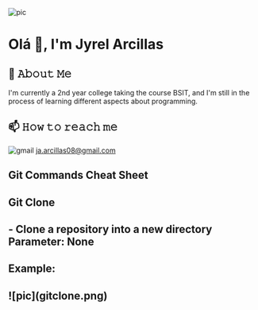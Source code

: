 ![pic](catto.jpeg)

# Olá 👋, I'm Jyrel Arcillas

## 📖 𝙰𝚋𝚘𝚞𝚝 𝙼𝚎
I'm currently a 2nd year college taking the course BSIT, and I'm still in the process of learning different aspects about programming. 

## 📫 𝙷𝚘𝚠 𝚝𝚘 𝚛𝚎𝚊𝚌𝚑 𝚖𝚎
![gmail](https://img.shields.io/badge/Gmail-D14836?style=for-the-badge&logo=gmail&logoColor=white) ja.arcillas08@gmail.com

## Git Commands Cheat Sheet
<h2>Git Clone<h2>
- Clone a repository into a new directory
Parameter: None

<h2>Example:<h2>
![pic](gitclone.png)
